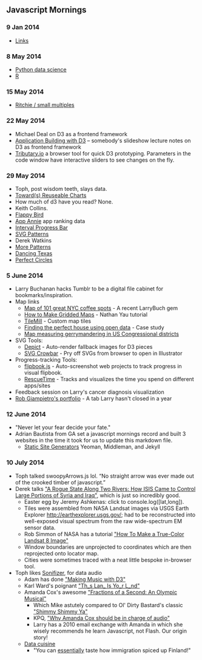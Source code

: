 ## Javascript Mornings

### 9 Jan 2014
- [Links](https://github.com/larrybuch/javascript-mornings/blob/master/links.md)

### 8 May 2014
- [Python data science](https://github.com/larrybuch/javascript-mornings/blob/master/python-data-science.md)
- [R](https://github.com/larrybuch/javascript-mornings/blob/master/code/R/intro.R)

### 15 May 2014
- [Ritchie / small multiples](https://github.com/larrybuch/javascript-mornings/blob/master/notes/2014-05-15%20-%20Ritchie's%20small%20multiples.md)

### 22 May 2014
- Michael Deal on D3 as a frontend framework
- [Application Building with D3](http://jfire.io/presentations/graphical-web-2013/#/) – somebody's slideshow lecture notes on D3 as frontend framework
- [Tributary.io](http://tributary.io/) a browser tool for quick D3 prototyping. Parameters in the code window have interactive sliders to see changes on the fly.

### 29 May 2014
- Toph, post wisdom teeth, slays data.
- [Toward(s) Reuseable Charts](http://bost.ocks.org/mike/chart/)
- How much of d3 have you read? None.
- Keith Collins. 
- [Flappy Bird](http://www.bloomberg.com/infographics/2014-05-23/flappy-bird.html)
- [App Annie](http://www.appannie.com/) app ranking data
- [Interval Progress Bar](http://bl.ocks.org/keithcollins/a0564c578b9328fcdcbb)
- [SVG Patterns](http://jsfiddle.net/yduKG/40/)
- Derek Watkins
- [More Patterns](http://bl.ocks.org/dwtkns/7319558)
- [Dancing Texas](http://bl.ocks.org/dwtkns/7405490)
- [Perfect Circles](https://www.youtube.com/watch?v=1TplLFAwpy0)

### 5 June 2014
- Larry Buchanan hacks Tumblr to be a digital file cabinet for bookmarks/inspiration.
- Map links
	- [Map of 101 great NYC coffee spots](http://www.nytimes.com/interactive/2014/05/06/dining/101-places-to-get-good-coffee-in-new-york.html?_r=0) - A recent LarryBuch gem
	- [How to Make Gridded Maps](http://flowingdata.com/2014/06/04/how-to-make-gridded-maps/) - Nathan Yau tutorial
	- [TileMill](https://www.mapbox.com/tilemill/) - Custom map tiles
	- [Finding the perfect house using open data](http://dealloc.me/2014/05/24/opendata-house-hunting/) - Case study
	- [Map measuring gerrymandering in US Congressional districts](http://www.washingtonpost.com/blogs/wonkblog/wp/2014/05/15/americas-most-gerrymandered-congressional-districts/)
- SVG Tools:
	- [Depict](http://kevin.schaul.io/2013/07/11/depict-automatically-rendering-d3-fallback-images/) - Auto-render fallback images for D3 pieces
	- [SVG Crowbar](http://nytimes.github.io/svg-crowbar/) - Pry off SVGs from browser to open in Illustrator
- Progress-tracking Tools:
	- [flipbook.js](https://github.com/veltman/flipbookjs) - Auto-screenshot web projects to track progress in visual flipbook.
	- [RescueTime](https://www.rescuetime.com/) - Tracks and visualizes the time you spend on different apps/sites
- Feedback session on Larry's cancer diagnosis visualization
- [Rob Giampietro's portfolio](http://www.linedandunlined.com/) - A tab Larry hasn't closed in a year

### 12 June 2014
- "Never let your fear decide your fate."
- Adrian Bautista from GA set a javascript mornings record and built 3 websites in the time it took for us to update this markdown file.
  - [Static Site Generators](https://gist.github.com/adrianbautista/c1ff317d2bc4c1a25c48) Yeoman, Middleman, and Jekyll

### 10 July 2014
- Toph talked swoopyArrows.js lol. “No straight arrow was ever made out of the crooked timber of javascript.”
- Derek talks ["A Rogue State Along Two Rivers: How ISIS Came to Control Large Portions of Syria and Iraq"](http://www.nytimes.com/interactive/2014/07/03/world/middleeast/syria-iraq-isis-rogue-state-along-two-rivers.html), which is just so incredibly good.
  - Easter egg by Jeremy Ashkenas: click to console.log([lat,long]). 
  - Tiles were assembled from NASA Landsat images via USGS Earth Explorer http://earthexplorer.usgs.gov/; had to be reconstructed into well-exposed visual spectrum from the raw wide-spectrum EM sensor data.
  - Rob Simmon of NASA has a tutorial ["How To Make a True-Color Landsat 8 Image"](http://earthobservatory.nasa.gov/blogs/elegantfigures/2013/10/22/how-to-make-a-true-color-landsat-8-image/)
  - Window boundaries are unprojected to coordinates which are then reprojected onto locator map.
  - Cities were sometimes traced with a neat little bespoke in-browser tool.
- Toph likes [Sonifizer](http://www.sonifizer.com/), for data audio
  - Adam has done ["Making Music with D3"](http://roadtolarissa.com/synth/)
  - Karl Ward's poignant ["Th_s Lan_ Is Yo_r L_nd"](http://karlward.com/this/)
  - Amanda Cox's awesome ["Fractions of a Second: An Olympic Musical"](http://www.nytimes.com/interactive/2010/02/26/sports/olympics/20100226-olysymphony.html?_r=0)
    - Which Mike astutely compared to Ol' Dirty Bastard's classic ["Shimmy Shimmy Ya"](https://www.youtube.com/watch?v=4ITLNzPoEqs)
    - KPQ, ["Why Amanda Cox should be in charge of audio"](http://chartsnthings.tumblr.com/post/29211142029/why-amanda-cox-should-be-in-charge-of-audio)
    - Larry has a 2010 email exchange with Amanda in which she wisely recommends he learn Javascript, not Flash. Our origin story!
  - [Data cuisine](http://data-cuisine.net/)
    - "You can [essentially](http://data-cuisine.net/data-dishes/spiced-foreigners-between-pasta/) taste how immigration spiced up Finland!"
